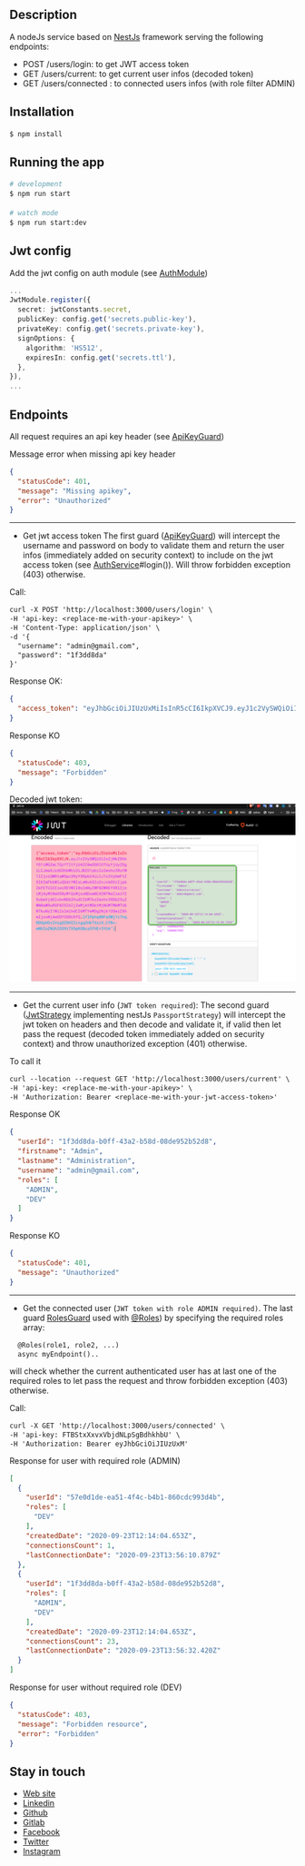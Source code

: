 ## Description

A nodeJs service based on [NestJs](https://github.com/nestjs/nest) framework serving the following endpoints:

- POST /users/login: to get JWT access token
- GET /users/current: to get current user infos (decoded token)
- GET /users/connected : to connected users infos (with role filter ADMIN)

## Installation

```bash
$ npm install
```

## Running the app

```bash
# development
$ npm run start

# watch mode
$ npm run start:dev
```

## Jwt config

Add the jwt config on auth module (see [AuthModule](/src/auth/auth.module.ts))

```typescript
...
JwtModule.register({
  secret: jwtConstants.secret,
  publicKey: config.get('secrets.public-key'),
  privateKey: config.get('secrets.private-key'),
  signOptions: {
    algorithm: 'HS512',
    expiresIn: config.get('secrets.ttl'),
  },
}),
...
```

## Endpoints

All request requires an api key header (see [ApiKeyGuard](/src/auth/apikey.auth.gard.ts))

Message error when missing api key header

```json
{
  "statusCode": 401,
  "message": "Missing apikey",
  "error": "Unauthorized"
}
```

--------

- Get jwt access token The first guard ([ApiKeyGuard](/src/auth/local.strategy.ts)) will intercept the username and
  password on body to validate them and return the user infos (immediately added on security context) to include on the
  jwt access token
  (see [AuthService](/src/auth/auth.service.ts)#login()). Will throw forbidden exception (403) otherwise.

Call:

```shell script
curl -X POST 'http://localhost:3000/users/login' \
-H 'api-key: <replace-me-with-your-apikey>' \
-H 'Content-Type: application/json' \
-d '{
  "username": "admin@gmail.com",
  "password": "1f3dd8da"
}'
```

Response OK:

```json
{
  "access_token": "eyJhbGciOiJIUzUxMiIsInR5cCI6IkpXVCJ9.eyJ1c2VySWQiOiI1N2UwZDFkZS1lYTUxLTRmNGMtYjRiMS04NjBjZGM5OTNkNGIiLCJmaXJzdG5hbWUiOiJEZXYiLCJsYXN0bmFtZSI6IkRldmVsb3BlciIsInVzZXJuYW1lIjoiZGV2QGdtYWlsLmNvbSIsInJvbGVzIjpbIkRFViJdLCJjcmVhdGVkRGF0ZSI6IjIwMjAtMDktMjNUMTI6MTQ6MDQuNjUzWiIsImNvbm5lY3Rpb25zQ291bnQiOjIsImxhc3RDb25uZWN0aW9uRGF0ZSI6IjIwMjAtMDktMjNUMTQ6MDg6MjAuOTM3WiIsImlhdCI6MTYwMDg3MDEwMCwiZXhwIjoxNjAwODcxMDAwfQ.Z47IrRkMbqy6nsjwE8TCMDS9lxlgZa08sz5lsqtedcMhUj8bTaDuXZZXn06pUnSGqhwh4UvZAg_K8Eh4ZJc7Mw"
}
```

Response KO

```json
{
  "statusCode": 403,
  "message": "Forbidden"
}
```

Decoded jwt token:
![decoded-token](img/decoded-token.png)

--------

- Get the current user info (`JWT token required`):
  The second guard ([JwtStrategy](/src/auth/jwt.strategy.ts) implementing nestJs `PassportStrategy`)
  will intercept the jwt token on headers and then decode and validate it, if valid then let pass the request (decoded
  token immediately added on security context)
  and throw unauthorized exception (401) otherwise.

To call it

```shell script
curl --location --request GET 'http://localhost:3000/users/current' \
-H 'api-key: <replace-me-with-your-apikey>' \
-H 'Authorization: Bearer <replace-me-with-your-jwt-access-token>'
```

Response OK

```json
{
  "userId": "1f3dd8da-b0ff-43a2-b58d-08de952b52d8",
  "firstname": "Admin",
  "lastname": "Administration",
  "username": "admin@gmail.com",
  "roles": [
    "ADMIN",
    "DEV"
  ]
}
```

Response KO

```json
{
  "statusCode": 401,
  "message": "Unauthorized"
}
```

--------

- Get the connected user (`JWT token with role ADMIN required)`. The last guard [RolesGuard](/src/auth/roles.guard.ts)
  used with [@Roles](/src/auth/roles.decorator.ts))
  by specifying the required roles array:

```
  @Roles(role1, role2, ...)
  async myEndpoint()..
```

will check whether the current authenticated user has at last one of the required roles to let pass the request and
throw forbidden exception (403) otherwise.

Call:

```shell script
curl -X GET 'http://localhost:3000/users/connected' \
-H 'api-key: FTBStxXxvxVbjdNLpSgBdhkhbU' \
-H 'Authorization: Bearer eyJhbGciOiJIUzUxM'
```

Response for user with required role (ADMIN)

```json
[
  {
    "userId": "57e0d1de-ea51-4f4c-b4b1-860cdc993d4b",
    "roles": [
      "DEV"
    ],
    "createdDate": "2020-09-23T12:14:04.653Z",
    "connectionsCount": 1,
    "lastConnectionDate": "2020-09-23T13:56:10.879Z"
  },
  {
    "userId": "1f3dd8da-b0ff-43a2-b58d-08de952b52d8",
    "roles": [
      "ADMIN",
      "DEV"
    ],
    "createdDate": "2020-09-23T12:14:04.653Z",
    "connectionsCount": 23,
    "lastConnectionDate": "2020-09-23T13:56:32.420Z"
  }
]
```

Response for user without required role (DEV)

```json
{
  "statusCode": 403,
  "message": "Forbidden resource",
  "error": "Forbidden"
}
```

## Stay in touch

- [Web site](https://idirnaitali.com)
- [Linkedin](https://www.linkedin.com/in/inaitali)
- [Github](https://github.com/idirnaitali)
- [Gitlab](https://gitlab.com/idirnaitali1)
- [Facebook](https://www.facebook.com/idir.naitali.1)
- [Twitter](https://twitter.com/NAITALIIdir2)
- [Instagram](https://www.instagram.com/idirnaiali)
